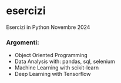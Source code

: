 # esercizi
Esercizi in Python Novembre 2024 

### Argomenti:
- Object Oriented Programming
- Data Analysis with: pandas, sql, selenium
- Machine Learning with scikit-learn
- Deep Learning with Tensorflow
